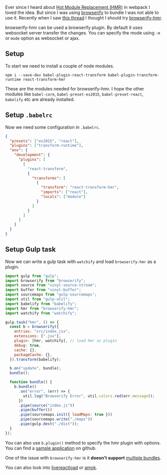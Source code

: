 <!--


---
 "Browserify : Hot Module Replacement (HMR)"
excerpt: "Bring webpack's hot module replacement into browserify"
date: 2016-02-09 00:00:00 IST
updated: 2016-02-09 00:00:00 IST
categories: javascript
tags: browserify, hmr
---

-->
<!DOCTYPE html>
<html>

<head>
  <title>basic-git-workflow</title>
  <meta charset="utf-8">
  <meta name="viewport" content="width=device-width, initial-scale=1.0">


  <link rel="stylesheet" href="./css/bootstrap.css">
  <link rel="stylesheet" href="./css/bootstrap.grid.css">
  <link rel="stylesheet" href="./css/bootstrap.min.css">
  <link rel="stylesheet" href="./css/bootstrap-reboot.min.css">
  <link rel="stylesheet" href="./css/bootstrap.css.map">
  <link rel="stylesheet" href="./css/blog-home.css">
  <link rel="stylesheet" href="./css/prism.css">
  <script async defer src="./css/prism.js"></script>
</head>

<body>

Ever since I heard about [Hot Module Replacement (HMR)](https://webpack.github.io/docs/hot-module-replacement.html) in webpack I loved the idea. But since I was using [browserify](/2016/01/browserify.html) to bundle I was not able to use it. Recently when I saw [this thread](https://github.com/substack/node-browserify/issues/1143) I thought I should try [browserify-hmr](https://github.com/AgentME/browserify-hmr/).

browserify-hmr can be used a browserify plugin. By default it uses websocket server transfer the changes. You can specify the mode using `-m` or `mode` option as websocket or ajax.

## Setup

To start we need to install a couple of node modules.

```
npm i --save-dev babel-plugin-react-transform babel-plugin-transform-runtime react-transform-hmr
```

These are the modules needed for browserify-hmr. I hope the other modules like `babel-core`, `babel-preset-es2015`, `babel-preset-react`, `babelify` etc are already installed.

## Setup `.babelrc`

Now we need some configuration in `.babelrc`.

```json
{
  "presets": ["es2015", "react"],
  "plugins": ["transform-runtime"],
  "env": {
    "development": {
      "plugins": [
        [
          "react-transform",
          {
            "transforms": [
              {
                "transform": "react-transform-hmr",
                "imports": ["react"],
                "locals": ["module"]
              }
            ]
          }
        ]
      ]
    }
  }
}
```

## Setup Gulp task

Now we can write a gulp task with `watchify` and load `browserify-hmr` as a plugin.

```js
import gulp from "gulp";
import browserify from "browserify";
import source from "vinyl-source-stream";
import buffer from "vinyl-buffer";
import sourcemaps from "gulp-sourcemaps";
import util from "gulp-util";
import babelify from "babelify";
import hmr from "browserify-hmr";
import watchify from "watchify";

gulp.task("hmr", () => {
  const b = browserify({
    entries: "src/index.jsx",
    extensions: [".jsx"],
    plugin: [hmr, watchify], // load hmr as plugin
    debug: true,
    cache: {},
    packageCache: {},
  }).transform(babelify);

  b.on("update", bundle);
  bundle();

  function bundle() {
    b.bundle()
      .on("error", (err) => {
        util.log("Browserify Error", util.colors.red(err.message));
      })
      .pipe(source("index.js"))
      .pipe(buffer())
      .pipe(sourcemaps.init({ loadMaps: true }))
      .pipe(sourcemaps.write("./maps"))
      .pipe(gulp.dest("./dist"));
  }
});
```

You can also use `b.plugin()` method to specify the hmr plugin with options. You can find a [sample application](https://github.com/revathskumar/browserify-hmr-example) on github.

One of the issue with `browserify-hmr` is it **doesn't support** [multiple bundles](https://github.com/AgentME/browserify-hmr/issues/12).

You can also look into [livereactload](https://github.com/milankinen/livereactload) or [amok](https://medium.com/@caspervonb/amokify-and-an-interactive-programming-workflow-11f863aca2d0#.yghe07ae7).
